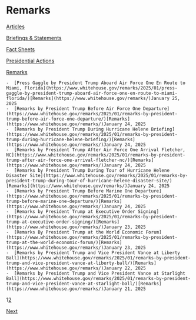 # 					Remarks				

[Articles](/articles/)

[Briefings &amp; Statements](/briefings-statements/)

[Fact Sheets](/fact-sheets/)

[Presidential Actions](/presidential-actions/)

[Remarks](/remarks/)

    -  [Press Gaggle by President Trump Aboard Air Force One En Route to Miami, Florida](https://www.whitehouse.gov/remarks/2025/01/press-gaggle-by-president-trump-aboard-air-force-one-en-route-to-miami-florida/)[Remarks](https://www.whitehouse.gov/remarks/)January 25, 2025 
    -  [Remarks by President Trump Before Air Force One Departure](https://www.whitehouse.gov/remarks/2025/01/remarks-by-president-trump-before-air-force-one-departure/)[Remarks](https://www.whitehouse.gov/remarks/)January 24, 2025 
    -  [Remarks by President Trump During Hurricane Helene Briefing](https://www.whitehouse.gov/remarks/2025/01/remarks-by-president-trump-during-hurricane-helene-briefing/)[Remarks](https://www.whitehouse.gov/remarks/)January 24, 2025 
    -  [Remarks by President Trump After Air Force One Arrival Fletcher, NC](https://www.whitehouse.gov/remarks/2025/01/remarks-by-president-trump-after-air-force-one-arrival-fletcher-nc/)[Remarks](https://www.whitehouse.gov/remarks/)January 24, 2025 
    -  [Remarks by President Trump During Tour of Hurricane Helene Disaster Site](https://www.whitehouse.gov/remarks/2025/01/remarks-by-president-trump-during-tour-of-hurricane-helene-disaster-site/)[Remarks](https://www.whitehouse.gov/remarks/)January 24, 2025 
    -  [Remarks by President Trump Before Marine One Departure](https://www.whitehouse.gov/remarks/2025/01/remarks-by-president-trump-before-marine-one-departure/)[Remarks](https://www.whitehouse.gov/remarks/)January 24, 2025 
    -  [Remarks by President Trump at Executive Order Signing](https://www.whitehouse.gov/remarks/2025/01/remarks-by-president-trump-at-executive-order-signing/)[Remarks](https://www.whitehouse.gov/remarks/)January 23, 2025 
    -  [Remarks By President Trump at the World Economic Forum](https://www.whitehouse.gov/remarks/2025/01/remarks-by-president-trump-at-the-world-economic-forum/)[Remarks](https://www.whitehouse.gov/remarks/)January 23, 2025 
    -  [Remarks by President Trump and Vice President Vance at Liberty Ball](https://www.whitehouse.gov/remarks/2025/01/remarks-by-president-trump-and-vice-president-vance-at-liberty-ball/)[Remarks](https://www.whitehouse.gov/remarks/)January 22, 2025 
    -  [Remarks by President Trump and Vice President Vance at Starlight Ball](https://www.whitehouse.gov/remarks/2025/01/remarks-by-president-trump-and-vice-president-vance-at-starlight-ball/)[Remarks](https://www.whitehouse.gov/remarks/)January 21, 2025 

1[2](https://www.whitehouse.gov/remarks/page/2/)

[Next](https://www.whitehouse.gov/remarks/page/2/)
